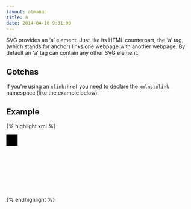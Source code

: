 ```yaml
---
layout: almanac
title: a
date: 2014-04-10 9:31:00
---
```


SVG provides an ‘a’ element. Just like its HTML counterpart, the ‘a’ tag (which stands for anchor) links one webpage with another webpage. By default an ‘a’ tag can contain any other SVG element.

## Gotchas

If you’re using an `xlink:href` you need to declare the `xmlns:xlink` namespace (like the example below).

## Example

{% highlight xml %}

<svg xmlns="http://www.w3.org/2000/svg" xmlns:xlink="http://www.w3.org/1999/xlink">
	<a xlink:href="http://google.com/">
		<rect width="30" height="30" />
	</a>
</svg>

{% endhighlight %}